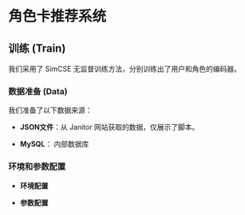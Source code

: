 # 角色卡推荐系统

## 训练 (Train)

我们采用了 SimCSE 无监督训练方法，分别训练出了用户和角色的编码器。

### 数据准备 (Data)

我们准备了以下数据来源：

- **JSON文件**：从 Janitor 网站获取的数据，仅展示了脚本。

- **MySQL**： 内部数据库

### 环境和参数配置

- **环境配置**

- **参数配置**